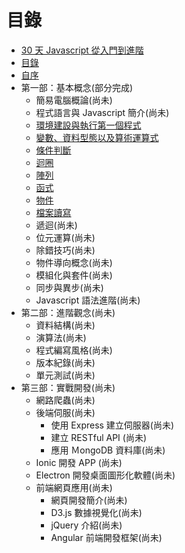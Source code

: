# 目錄

- [30 天 Javascript 從入門到進階](README.md)
- [目錄](SUMMARY.md)
- [自序](PREFACE.md)
- 第一部：基本概念(部分完成)
  - 簡易電腦概論(尚未)
  - 程式語言與 Javascript 簡介(尚未)
  - [環境建設與執行第一個程式](PART1/setups.md)
  - [變數、資料型態以及算術運算式](PART1/variables.md)
  - [條件判斷](PART1/condition.md)
  - [迴圈](PART1/loop.md)
  - [陣列](PART1/array.md)
  - [函式](PART1/function.md)
  - [物件](PART1/object.md)
  - [檔案讀寫](PART1/file-io.md)
  - 遞迴(尚未)
  - 位元運算(尚未)
  - 除錯技巧(尚未)
  - 物件導向概念(尚未)
  - 模組化與套件(尚未)
  - 同步與異步(尚未)
  - Javascript 語法進階(尚未)
- 第二部：進階觀念(尚未)
  - 資料結構(尚未)
  - 演算法(尚未)
  - 程式編寫風格(尚未)
  - 版本紀錄(尚未)
  - 單元測試(尚未)
- 第三部：實戰開發(尚未)
  - 網路爬蟲(尚未)
  - 後端伺服(尚未)
    - 使用 Express 建立伺服器(尚未)
    - 建立 RESTful API (尚未)
    - 應用 ＭongoDB 資料庫(尚未)
  - Ionic 開發 APP (尚未)
  - Electron 開發桌面圖形化軟體(尚未)
  - 前端網頁應用(尚未)
    - 網頁開發簡介(尚未)
    - D3.js 數據視覺化(尚未)
    - jQuery 介紹(尚未)
    - Angular 前端開發框架(尚未)
